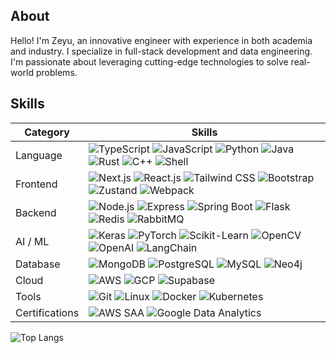## About

Hello! I'm Zeyu, an innovative engineer with experience in both
academia and industry. I specialize in full-stack development and data
engineering. I'm passionate about leveraging cutting-edge technologies to solve real-world problems.

## Skills

| Category       | Skills                                                                                                                                                                                                                                                                                                                                                                                    |
| -------------- | ----------------------------------------------------------------------------------------------------------------------------------------------------------------------------------------------------------------------------------------------------------------------------------------------------------------------------------------------------------------------------------------- |
| Language       | ![TypeScript](https://img.shields.io/badge/TypeScript-3178C6) ![JavaScript](https://img.shields.io/badge/JavaScript-F0DB4F) ![Python](https://img.shields.io/badge/Python-3776AB) ![Java](https://img.shields.io/badge/Java-007396) ![Rust](https://img.shields.io/badge/Rust-B7410E) ![C++](https://img.shields.io/badge/C++-00599C) ![Shell](https://img.shields.io/badge/Shell-4EAA25) |
| Frontend       | ![Next.js](https://img.shields.io/badge/Next.js-000000) ![React.js](https://img.shields.io/badge/React.js-00D8FF) ![Tailwind CSS](https://img.shields.io/badge/Tailwind%20CSS-06B6D4) ![Bootstrap](https://img.shields.io/badge/Bootstrap-7952B3) ![Zustand](https://img.shields.io/badge/Zustand-ECB246) ![Webpack](https://img.shields.io/badge/Webpack-8DD6F9)                         |
| Backend        | ![Node.js](https://img.shields.io/badge/Node.js-339933) ![Express](https://img.shields.io/badge/Express-000000) ![Spring Boot](https://img.shields.io/badge/Spring%20Boot-6DB33F) ![Flask](https://img.shields.io/badge/Flask-000000) ![Redis](https://img.shields.io/badge/Redis-DC382D) ![RabbitMQ](https://img.shields.io/badge/RabbitMQ-FF6600)                                       |
| AI / ML        | ![Keras](https://img.shields.io/badge/Keras-D00000) ![PyTorch](https://img.shields.io/badge/PyTorch-EE4C2C) ![Scikit-Learn](https://img.shields.io/badge/Scikit%20Learn-F7931E) ![OpenCV](https://img.shields.io/badge/OpenCV-5C3EE8) ![OpenAI](https://img.shields.io/badge/OpenAI-000000) ![LangChain](https://img.shields.io/badge/LangChain-65C6A4)                                   |
| Database       | ![MongoDB](https://img.shields.io/badge/MongoDB-47A248) ![PostgreSQL](https://img.shields.io/badge/PostgreSQL-336791) ![MySQL](https://img.shields.io/badge/MySQL-4479A1) ![Neo4j](https://img.shields.io/badge/Neo4j-4581C3)                                                                                                                                                             |
| Cloud          | ![AWS](https://img.shields.io/badge/AWS-232F3E) ![GCP](https://img.shields.io/badge/Google%20Cloud-4285F4) ![Supabase](https://img.shields.io/badge/Supabase-3ECF8E)                                                                                                                                                                                                                      |
| Tools          | ![Git](https://img.shields.io/badge/Git-F05032) ![Linux](https://img.shields.io/badge/Linux-000000) ![Docker](https://img.shields.io/badge/Docker-2496ED) ![Kubernetes](https://img.shields.io/badge/Kubernetes-326CE5)                                                                                                                                                                   |
| Certifications | ![AWS SAA](https://img.shields.io/badge/AWS%20Solutions%20Architect%20Associate-232F3E) ![Google Data Analytics](https://img.shields.io/badge/Google%20Data%20Analytics-4285F4)                                                                                                                                                                                                           |

<!-- ![GitHub账户信息统计](https://github-stats.ubrong.com/api?username=zeyu-chen&show_icons=true&theme=tokyonight) -->

![Top Langs](https://github-readme-stats.vercel.app/api/top-langs/?username=zeyu-chen&layout=compact&theme=transparent)
